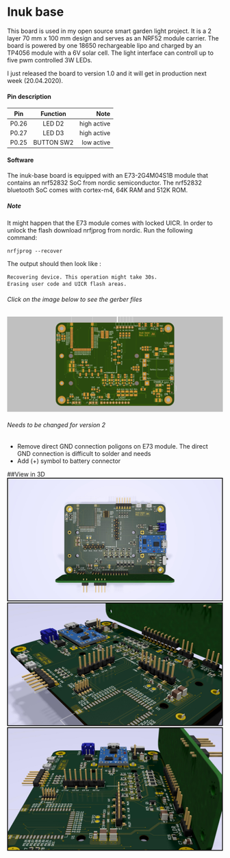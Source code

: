 # Inuk base

This board is used in my open source smart garden light project. It is a 2 layer 70 mm x 100 mm design and serves as an NRF52 module carrier.
The board is powered by one 18650 rechargeable lipo and charged by an TP4056 module with a 6V solar cell. The light interface can controll up to five pwm controlled 3W LEDs.

I just released the board to version 1.0 and it will get in production next week (20.04.2020).

#### Pin description

| Pin   |  Function  |        Note |
| ----- | :--------: | ----------: |
| P0.26 |   LED D2   | high active |
| P0.27 |   LED D3   | high active |
| P0.25 | BUTTON SW2 |  low active |

#### Software

The inuk-base board is equipped with an E73-2G4M04S1B module that contains an nrf52832 SoC from nordic semiconductor. The nrf52832 bluetooth SoC comes with cortex-m4, 64K RAM and 512K ROM.

##### Note

It might happen that the E73 module comes with locked UICR. In order to unlock the flash download nrfjprog from nordic. Run the following command:

```
nrfjprog --recover
```

The output should then look like :

```
Recovering device. This operation might take 30s.
Erasing user code and UICR flash areas.
```

###### Click on the image below to see the gerber files

[<img src="images/screenshot.png">](https://stackrate.de/viewer?stackId=Oa3Chhu8g)

###### Needs to be changed for version 2

- Remove direct GND connection poligons on E73 module. The direct GND connection is difficult to solder and needs
- Add (+) symbol to battery connector

##View in 3D
![3D Image 1](images/inuk-base-1.jpg?raw=true)
![3D Image 2](images/inuk-base-2.jpg?raw=true)
![3D Image 3](images/inuk-base-3.jpg?raw=true)
